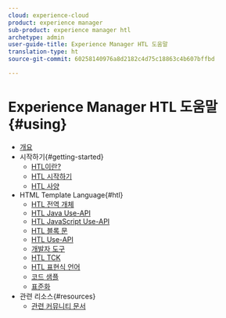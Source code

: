 ```yaml
---
cloud: experience-cloud
product: experience manager
sub-product: experience manager htl
archetype: admin
user-guide-title: Experience Manager HTL 도움말
translation-type: ht
source-git-commit: 60258140976a8d2182c4d75c18863c4b607bffbd

---
```



# Experience Manager HTL 도움말 {#using}

+ [개요](overview.md)
+ 시작하기{#getting-started}
   + [HTL이란?](update.md)
   + [HTL 시작하기](getting-started.md)
   + [HTL 사양](htl-specification.md)
+ HTML Template Language{#htl}
   + [HTL 전역 개체](global-objects.md)
   + [HTL Java Use-API](use-api-java.md)
   + [HTL JavaScript Use-API](use-api-javascript.md)
   + [HTL 블록 문](block-statements.md)
   + [HTL Use-API](use-api.md)
   + [개발자 도구](dev-tools.md)
   + [HTL TCK](htl-tck.md)
   + [HTL 표현식 언어](expression-language.md)
   + [코드 샘플](code-samples.md)
   + [표준화](standardization.md)
+ 관련 리소스{#resources}
   + [관련 커뮤니티 문서](related-community-articles.md)
